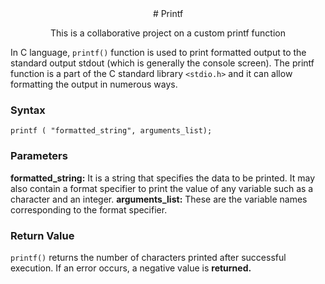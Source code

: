 <div align="center">
# Printf

This is a collaborative project on a custom printf function
</div>

In C language, ```printf()``` function is used to print formatted output to the standard output stdout (which is generally the console screen).  The printf function is a part of the C standard library ```<stdio.h>``` and it can allow formatting the output in numerous ways.

### Syntax
```
printf ( "formatted_string", arguments_list);
```
### Parameters
**formatted_string:** It is a string that specifies the data to be printed. It may also contain a format specifier to print the value of any variable such as a character and an integer.
**arguments_list:** These are the variable names corresponding to the format specifier.
### Return Value
```printf()``` returns the number of characters printed after successful execution.
If an error occurs, a negative value is **returned.**
